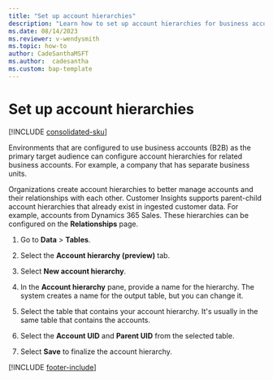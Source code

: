 ```yaml
---
title: "Set up account hierarchies"
description: "Learn how to set up account hierarchies for business accounts in Dynamics 365 Customer Insights" 
ms.date: 08/14/2023
ms.reviewer: v-wendysmith
ms.topic: how-to
author: CadeSanthaMSFT
ms.author:  cadesantha
ms.custom: bap-template
---
```


# Set up account hierarchies

[!INCLUDE [consolidated-sku](../includes/consolidated-sku.md)]

Environments that are configured to use business accounts (B2B) as the primary target audience can configure account hierarchies for related business accounts. For example, a company that has separate business units.

Organizations create account hierarchies to better manage accounts and their relationships with each other. Customer Insights supports parent-child account hierarchies that already exist in ingested customer data. For example, accounts from Dynamics 365 Sales. These hierarchies can be configured on the **Relationships** page.

1. Go to **Data** > **Tables**.

1. Select the **Account hierarchy (preview)** tab.

1. Select **New account hierarchy**.

1. In the **Account hierarchy** pane, provide a name for the hierarchy. The system creates a name for the output table, but you can change it.

1. Select the table that contains your account hierarchy. It's usually in the same table that contains the accounts.

1. Select the **Account UID** and **Parent UID** from the selected table.

1. Select **Save** to finalize the account hierarchy.

[!INCLUDE [footer-include](../includes/footer-banner.md)]
